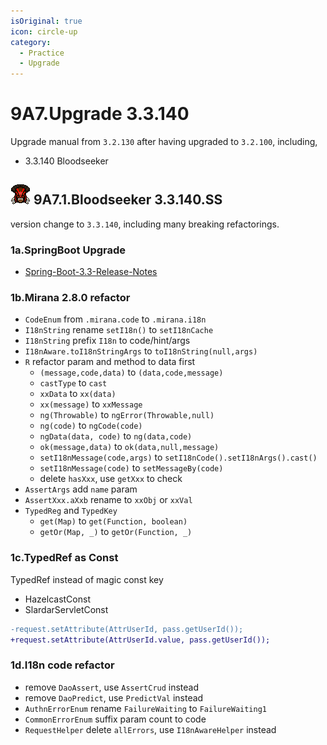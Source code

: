```yaml
---
isOriginal: true
icon: circle-up
category:
  - Practice
  - Upgrade
---
```


# 9A7.Upgrade 3.3.140

Upgrade manual from `3.2.130` after having upgraded to `3.2.100`, including,

* 3.3.140 Bloodseeker

## ![Bloodseeker](/bloodseeker_minimap_icon.png) 9A7.1.Bloodseeker 3.3.140.SS

version change to `3.3.140`, including many breaking refactorings.

### 1a.SpringBoot Upgrade

* [Spring-Boot-3.3-Release-Notes](https://github.com/spring-projects/spring-boot/wiki/Spring-Boot-3.3-Release-Notes)

### 1b.Mirana 2.8.0 refactor

* `CodeEnum` from `.mirana.code` to `.mirana.i18n`
* `I18nString` rename `setI18n()` to `setI18nCache`
* `I18nString` prefix `I18n` to code/hint/args
* `I18nAware.toI18nStringArgs` to `toI18nString(null,args)`
* `R` refactor param and method to data first
  - `(message,code,data)` to `(data,code,message)`
  - `castType` to `cast`
  - `xxData` to `xx(data)`
  - `xx(message)` to `xxMessage`
  - `ng(Throwable)` to `ngError(Throwable,null)`
  - `ng(code)` to `ngCode(code)`
  - `ngData(data, code)` to `ng(data,code)`
  - `ok(message,data)` to `ok(data,null,message)`
  - `setI18nMessage(code,args)` to `setI18nCode().setI18nArgs().cast()`
  - `setI18nMessage(code)` to `setMessageBy(code)`
  - delete `hasXxx`, use `getXxx` to check
* `AssertArgs` add `name` param
* `AssertXxx.aXxb` rename to `xxObj` or `xxVal`
* `TypedReg` and `TypedKey`
  - `get(Map)` to `get(Function, boolean)`
  - `getOr(Map, _)` to `getOr(Function, _)`

### 1c.TypedRef as Const

TypedRef instead of magic const key

* HazelcastConst
* SlardarServletConst

```diff
-request.setAttribute(AttrUserId, pass.getUserId());
+request.setAttribute(AttrUserId.value, pass.getUserId());
```

### 1d.I18n code refactor

* remove `DaoAssert`, use `AssertCrud` instead
* remove `DaoPredict`, use `PredictVal` instead
* `AuthnErrorEnum` rename `FailureWaiting` to `FailureWaiting1`
* `CommonErrorEnum` suffix param count to code
* `RequestHelper` delete `allErrors`, use `I18nAwareHelper` instead

